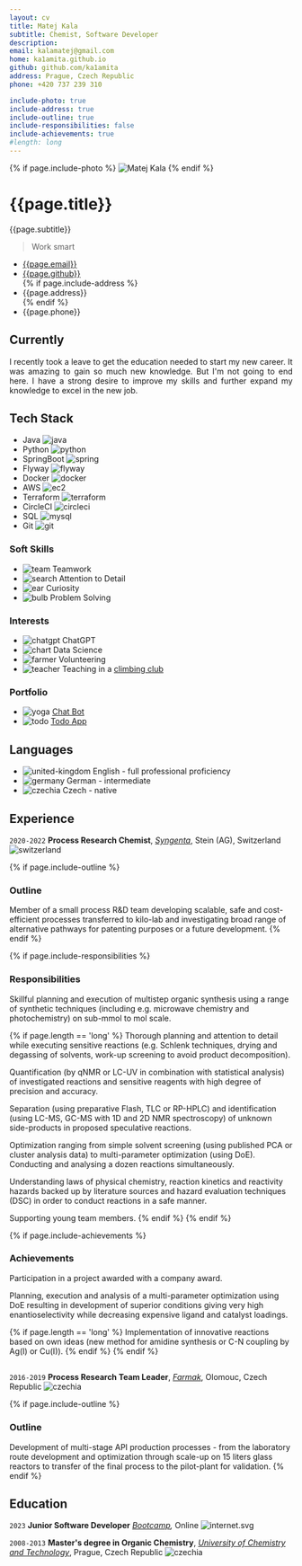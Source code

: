 ```yaml
---
layout: cv
title: Matej Kala
subtitle: Chemist, Software Developer
description: 
email: kalamatej@gmail.com
home: ka1amita.github.io
github: github.com/ka1amita
address: Prague, Czech Republic
phone: +420 737 239 310

include-photo: true
include-address: true
include-outline: true
include-responsibilities: false
include-achievements: true
#length: long
---
```


{% if page.include-photo %}
<img id="photo" src="media/photo/matejkala.png" alt="Matej Kala">
{% endif %}

# {{page.title}}

{{page.subtitle}}

> Work smart

<ul id="web-address">
<li><i class="fa-solid fa-at"></i><a href="mailto:{{page.email}}">{{page.email}}</a></li>
<li><i class="fa-brands fa-github"></i><a href="https://{{page.github}}">{{page.github}}</a></li>
{% if page.include-address %}
<li><i class="fa-solid fa-home"></i>{{page.address}}</li>
{% endif %}
<li><i class="fa-solid fa-phone"></i>{{page.phone}}</li>
</ul>

[//]: # (<li><i class="fa-solid fa-house-laptop"></i><a href="https://{{page.home}}">{{page.home}}</a></li>)

## Currently

<p style="text-align: justify">
I recently took a leave to get the education needed to start my new career.
It was amazing to gain so much new knowledge. But I'm not going to end here.
I have a strong desire to improve my skills and further expand my knowledge to excel in the new job.
</p>

## Tech Stack

+ <i class="fa-solid fa-star"></i>Java ![java](media/icons/java.svg)
+ <i class="fa-solid fa-star-half-stroke"></i>Python ![python](media/icons/python.svg)
+ <i class="fa-solid fa-star"></i>SpringBoot ![spring](media/icons/spring.svg)
+ <i class="fa-solid fa-star-half-stroke"></i>Flyway ![flyway](media/icons/flyway.svg)
+ <i class="fa-solid fa-star-half-stroke"></i>Docker ![docker](media/icons/docker.svg)
+ <i class="fa-solid fa-star-half-stroke"></i>AWS ![ec2](media/icons/ec2.svg)
+ <i class="fa-regular fa-star"></i>Terraform ![terraform](media/icons/terraform.svg)
+ <i class="fa-solid fa-star"></i>CircleCI ![circleci](media/icons/circleci.svg)
+ <i class="fa-solid fa-star-half-stroke"></i>SQL ![mysql](media/icons/mysql.svg)
+ <i class="fa-solid fa-star"></i>Git ![git](media/icons/git.svg)

[//]: # (<i class="fa-solid fa-star"></i>)
[//]: # (<i class="fa-solid fa-star-half-stroke"></i>)
[//]: # (<i class="fa-regular fa-star"></i>)

### Soft Skills

+ ![team](media/icons/team.svg)
  Teamwork
+ ![search](media/icons/search.svg)
  Attention to Detail
+ ![ear](media/icons/ear.svg)
  Curiosity
+ ![bulb](media/icons/bulb.svg)
  Problem Solving

### Interests

+ ![chatgpt](media/icons/chatgpt.svg)
  ChatGPT
+ ![chart](media/icons/chart.svg)
  Data Science
+ ![farmer](media/icons/farmer.svg)
  Volunteering
+ ![teacher](media/icons/teacher.svg)
  Teaching in a [climbing club](https://www.vsak.net/)

### Portfolio

+ ![yoga](media/icons/yoga.svg) [Chat Bot](https://{{page.github}}/resume-chatbot)
+ ![todo](media/icons/todo.svg) [Todo App](https://{{page.github}}/committed-project)

## Languages

+ ![united-kingdom](media/icons/united-kingdom.svg) English - full professional proficiency
+ ![germany](media/icons/germany.svg) German - intermediate
+ ![czechia](media/icons/czechia.svg) Czech - native

## Experience

`2020-2022`
**Process Research Chemist**,
_[Syngenta](https://www.syngenta.com/)_,
Stein (AG), Switzerland
![switzerland](media/icons/switzerland.svg)

{% if page.include-outline %}
### Outline

Member of a small process R&D team developing scalable, safe and cost-efficient processes 
transferred to kilo-lab 
and investigating broad range of alternative pathways for patenting purposes 
or a future development.
{% endif %}

{% if page.include-responsibilities %}
### Responsibilities

Skillful planning and execution of multistep organic synthesis using a range of synthetic techniques 
(including e.g. microwave chemistry and photochemistry) on sub-mmol to mol scale.

  {% if page.length == 'long' %}
Thorough planning and attention to detail while executing sensitive reactions 
(e.g. Schlenk techniques, drying and degassing of solvents,
work-up screening to avoid product decomposition).

Quantification (by qNMR or LC-UV in combination with statistical analysis) of investigated
reactions
and sensitive reagents with high degree of precision and accuracy.

Separation (using preparative Flash, TLC or RP-HPLC) and identification 
(using LC-MS, GC-MS with 1D and 2D NMR spectroscopy) 
of unknown side-products in proposed speculative reactions.

Optimization ranging from simple solvent screening (using published PCA or cluster analysis data)
to multi-parameter optimization (using DoE).
Conducting and analysing a dozen reactions simultaneously.

Understanding laws of physical chemistry, 
reaction kinetics and reactivity hazards backed up by literature sources 
and hazard evaluation techniques (DSC) in order to conduct reactions in a safe manner.

Supporting young team members.
  {% endif %}
{% endif %}

{% if page.include-achievements %}
### Achievements

Participation in a project awarded with a company award.

Planning, execution and analysis of a multi-parameter optimization using DoE
resulting in development of superior conditions giving very high enantioselectivity
while decreasing expensive ligand and catalyst loadings.

  {% if page.length == 'long' %}
Implementation of innovative reactions based on own ideas 
(new method for amidine synthesis or C-N coupling by Ag(I) or Cu(I)).
  {% endif %}
{% endif %}

<h2> </h2>

`2016-2019`
**Process Research Team Leader**,
_[Farmak](https://www.farmak.cz/)_,
Olomouc, Czech Republic
![czechia](media/icons/czechia.svg)

{% if page.include-outline %}
### Outline

Development of multi-stage API production processes - from the laboratory route development and
optimization through scale-up on 15 liters glass reactors to transfer of the final process to the
pilot-plant for validation.
{% endif %}

## Education
`2023`
**Junior Software Developer**
_[Bootcamp](https://www.greenfoxacademy.com/en/home),_ 
Online
![internet.svg](media/icons/internet.svg)

`2008-2013`
**Master's degree in Organic Chemistry**,
_[University of Chemistry and Technology](https://www.vscht.cz/?jazyk=en)_, 
Prague, Czech Republic
![czechia](media/icons/czechia.svg)

<!-- ### Footer

Last updated: December 2023 -->
